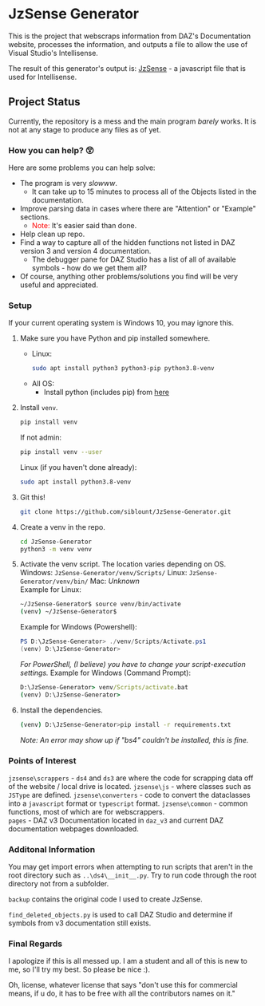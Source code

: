 # JzSense Generator
This is the project that webscraps information from DAZ's Documentation website, processes the information, and outputs a file to allow the use of Visual Studio's Intellisense.

The result of this generator's output is: [JzSense](https://github.com/siblount/JzSense) - a javascript file that is used for Intellisense.

## Project Status
Currently, the repository is a mess and the main program *barely* works. It is not at any stage to produce any files as of yet.

### How you can help? 😲

Here are some problems you can help solve:
* The program is very *slowww*.
    * It can take up to 15 minutes to process all of the Objects listed in the documentation.
* Improve parsing data in cases where there are "Attention" or "Example" sections.
    * <font color='red'>Note:</font> It's easier said than done.  
* Help clean up repo.
* Find a way to capture all of the hidden functions not listed in DAZ version 3 and version 4 documentation.
    * The debugger pane for DAZ Studio has a list of all of available symbols - how do we get them all?
* Of course, anything other problems/solutions you find will be very useful and appreciated.

### Setup
If your current operating system is Windows 10, you may ignore this.

1) Make sure you have Python and pip installed somewhere.
    * Linux:
        ```bash
        sudo apt install python3 python3-pip python3.8-venv
        ```
    * All OS:
        * Install python (includes pip) from [here](https://www.python.org/downloads/)
        
2) Install `venv`.
    ```bash
    pip install venv
    ```
    If not admin:
    ```bash
    pip install venv --user
    ```
    Linux (if you haven't done already):
    ```bash
    sudo apt install python3.8-venv
    ```

3) Git this!
    ```bash
    git clone https://github.com/siblount/JzSense-Generator.git
    ```
4) Create a venv in the repo.
    ```bash
    cd JzSense-Generator
    python3 -m venv venv
    ```
5) Activate the venv script. 
    The location varies depending on OS.
    Windows: `JzSense-Generator/venv/Scripts/`
    Linux: `JzSense-Generator/venv/bin/`
    Mac: *Unknown*<br>
    Example for Linux:
    ```bash
    ~/JzSense-Generator$ source venv/bin/activate
    (venv) ~/JzSense-Generator$
    ```
    Example for Windows (Powershell):
    ```powershell
    PS D:\JzSense-Generator> ./venv/Scripts/Activate.ps1
    (venv) D:\JzSense-Generator>
    ```
    *For PowerShell, (I believe) you have to change your script-execution settings.*
    Example for Windows (Command Prompt):
    ```cmd
    D:\JzSense-Generator> venv/Scripts/activate.bat
    (venv) D:\JzSense-Generator>
    ```

6) Install the dependencies.
    ```bash
    (venv) D:\JzSense-Generator>pip install -r requirements.txt
    ```
    *Note: An error may show up if "bs4" couldn't be installed, this is fine.*

### Points of Interest
`jzsense\scrappers` - `ds4` and `ds3` are where the code for scrapping data off of the website / local drive is located.
`jzsense\js` - where classes such as `JSType` are defined.
`jzsense\converters` - code to convert the dataclasses into a `javascript` format or `typescript` format.
`jzsense\common` - common functions, most of which are for webscrappers.<br>
`pages` - DAZ v3 Documentation located in `daz_v3` and current DAZ documentation webpages downloaded.

### Additonal Information
You may get import errors when attempting to run scripts that aren't in the root directory such as `..\ds4\__init__.py`. Try to run code through the root directory not from a subfolder.

`backup` contains the original code I used to create JzSense.

`find_deleted_objects.py` is used to call DAZ Studio and determine if symbols from v3 documentation still exists.

### Final Regards

I apologize if this is all messed up. I am a student and all of this is new to me, so I'll try my best. So please be nice :).

Oh, license, whatever license that says "don't use this for commercial means, if u do, it has to be free with all the contributors names on it."